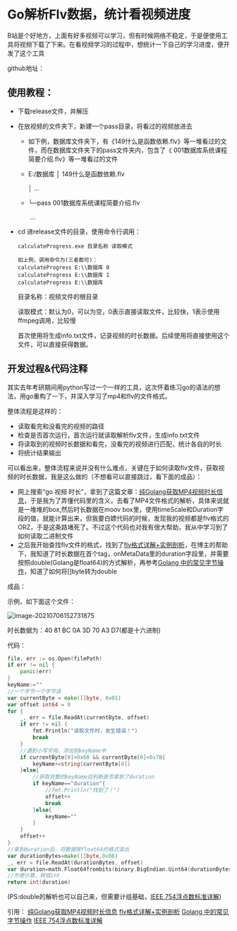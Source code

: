 # Go解析Flv数据，统计看视频进度

B站是个好地方，上面有好多视频可以学习，但有时候网络不稳定，于是便使用工具将视频下载了下来。在看视频学习的过程中，想统计一下自己的学习进度，便开发了这个工具

github地址：

## 使用教程：

* 下载release文件，并解压

* 在放视频的文件夹下，新建一个pass目录，将看过的视频放进去

  * 如下例，数据库文件夹下，有《149什么是函数依赖.flv》等一堆看过的文件，而在数据库文件夹下的pass文件夹内，包含了《 001数据库系统课程简要介绍.flv》等一堆看过的文件

  * E:/数据库
    │  149什么是函数依赖.flv

    │  ...

  * └─pass
            001数据库系统课程简要介绍.flv

    ​		...

* cd 进release文件的目录，使用命令行调用：

  ```
  calculateProgress.exe 目录名称 读取模式
  
  如上例，调用命令为(三者都可)：
  calculateProgress E:\\数据库 0
  calculateProgress E:\\数据库 1
  calculateProgress E:\\数据库
  ```

  目录名称：视频文件的根目录

  读取模式：默认为0，可以为空，0表示直接读取文件，比较快，1表示使用ffmpeg调用，比较慢

  首次使用将生成info.txt文件，记录视频的时长数据。后续使用将直接使用这个文件，可以直接获得数据。

  

## 开发过程&代码注释

其实去年考研期间用python写过一个一样的工具，这次怀着练习go的语法的想法，用go重构了一下，并深入学习了mp4和flv的文件格式。

整体流程是这样的：

* 读取看完和没看完的视频的路径
* 检查是否首次运行，首次运行就读取解析flv文件，生成info.txt文件
* 将读取到的视频时长数据和看完，没看完的视频进行匹配，统计各自的时长
* 将统计结果输出

可以看出来，整体流程来说并没有什么难点，关键在于如何读取flv文件，获取视频的时长数据，我是这么做的（不想看可以直接跳过，看下面的成品）：

* 网上搜索“go 视频 时长”，拿到了这篇文章：[纯Golang获取MP4视频时长信息](https://www.cnblogs.com/Akkuman/p/12371838.html)，于是我为了弄懂代码里的含义，去看了MP4文件格式的解析，具体来说就是一堆堆的box,然后时长数据在moov box里，使用timeScale和Duration字段的值，就能计算出来，但我要白嫖代码的时候，发现我的视频都是flv格式的ORZ，于是这条路堵死了。不过这个代码也对我有很大帮助，我从中学习到了如何读取二进制文件
* 之后我开始查找flv文件的格式，找到了[flv格式详解+实例剖析](https://www.jianshu.com/p/7ffaec7b3be6)，在博主的帮助下，我知道了时长数据在首个tag，onMetaData里的duration字段里，并需要按照double(Golang是float64)的方式解析，再参考[Golang 中的常见字节操作](https://blog.csdn.net/oyoung_2012/article/details/107712240)，知道了如何将[]byte转为double

成品：

示例，如下面这个文件：

![image-20210706152731875](https://gitee.com/AndrewYu/PicGo/raw/master/img/image-20210706152731875.png)

时长数据为：40 81 BC 0A 3D 70 A3 D7(都是十六进制)

代码：

```go
file, err := os.Open(filePath)
if err != nil {
    panic(err)
}
keyName:=""
//一个字节一个字节读
var currentByte = make([]byte, 0x01)
var offset int64 = 0
for {
    _, err = file.ReadAt(currentByte, offset)
    if err != nil {
        fmt.Println("读取文件时，发生错误！")
        break
    }
    //遇到小写字母，添加到keyName中
    if currentByte[0]>0x60 && currentByte[0]<0x7B{
        keyName+=string(currentByte[0])
    }else{
        //获取完整的keyName后判断是否拿到了duration
        if keyName=="duration"{
            //fmt.Println("找到了！")
            offset++
            break
        }else{
            keyName=""
        }
    }
    offset++
}
//拿到duration后，将数据按float64的格式读出
var durationBytes=make([]byte,0x08)
_, err = file.ReadAt(durationBytes, offset)
var duration=math.Float64frombits(binary.BigEndian.Uint64(durationBytes))
//方便计算，转成int
return int(duration)
```

(PS:double的解析也可以自己来，但需要计组基础，[IEEE 754浮点数标准详解](http://c.biancheng.net/view/314.html))



引用：
[纯Golang获取MP4视频时长信息](https://www.cnblogs.com/Akkuman/p/12371838.html)
[flv格式详解+实例剖析](https://www.jianshu.com/p/7ffaec7b3be6)
[Golang 中的常见字节操作](https://blog.csdn.net/oyoung_2012/article/details/107712240)
[IEEE 754浮点数标准详解](http://c.biancheng.net/view/314.html)